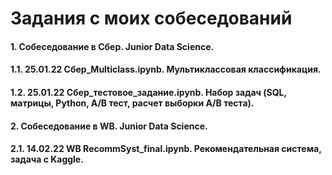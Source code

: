 # Задания с моих собеседований
#### 1. Собеседование в Сбер. Junior Data Science.  
#### 1.1. 25.01.22 Сбер_Multiclass.ipynb. Мультиклассовая классификация.  
#### 1.2. 25.01.22 Сбер_тестовое_задание.ipynb. Набор задач (SQL, матрицы, Python, A/B тест, расчет выборки A/B теста).  
#### 2. Собеседование в WB. Junior Data Science.  
#### 2.1. 14.02.22 WB RecommSyst_final.ipynb. Рекомендательная система, задача с Kaggle.  

